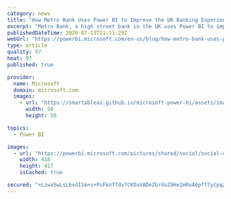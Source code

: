 ```yaml
---
category: news
title: "How Metro Bank Uses Power BI to Improve the UK Banking Experience "
excerpt: "Metro Bank, a high street bank in the UK uses Power BI to improve the banking experience. The company has over 100 reports in production and is using Power BI to continually improve. "
publishedDateTime: 2020-07-13T11:11:29Z
webUrl: "https://powerbi.microsoft.com/en-us/blog/how-metro-bank-uses-power-bi-to-improve-the-uk-banking-experience/"
type: article
quality: 97
heat: 97
published: true

provider:
  name: Microsoft
  domain: microsoft.com
  images:
    - url: "https://smartableai.github.io/microsoft-power-bi/assets/images/organizations/microsoft.com-50x50.jpg"
      width: 50
      height: 50

topics:
  - Power BI

images:
  - url: "https://powerbi.microsoft.com/pictures/shared/social/social-default-image.png"
    width: 418
    height: 417
    isCached: true

secured: "+Lzwa5wLsLbxdI1m+s+PuFknTTdv7CKOuVADeZGr4oZ9He2mRoA6pfT7yCpqZL5qTiQ4h3LyJONEA0vLtW5TwL8eXj5UlruCttHE/t4TIAPnMb52fgjmZKYBtNBhu5cOm3wO9FHnVjKqO9lX0RW9Zbjnh1CQO9NZTmkywu1DStwxamKrhnuvImc9dVR18D5GrAosS+pBv0cgYkZM227mYAP7OLjxOxvdte7lDp62byvd8jVGeOT8bHhO/wTiAy4wIcvrFgKx/qXFjj2C0QMyHj00ZPzPVd+DYZnIYIJ9VuqvKPAQphsWTxwhVhYHEQDgB/ZfAbjE5YaJhA1rOhv+oQ==;Z5LPd1/zM2tf/++MWCGdNg=="
---
```


